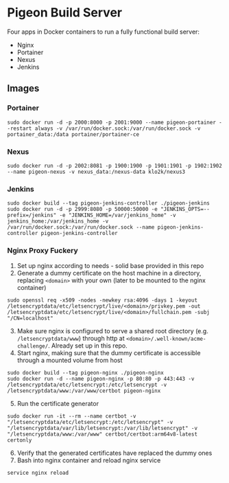 # Pigeon Build Server

Four apps in Docker containers to run a fully functional build server:
- Nginx
- Portainer
- Nexus
- Jenkins

## Images

### Portainer

```
sudo docker run -d -p 2000:8000 -p 2001:9000 --name pigeon-portainer --restart always -v /var/run/docker.sock:/var/run/docker.sock -v portainer_data:/data portainer/portainer-ce
```

### Nexus

```
sudo docker run -d -p 2002:8081 -p 1900:1900 -p 1901:1901 -p 1902:1902 --name pigeon-nexus -v nexus_data:/nexus-data klo2k/nexus3
```

### Jenkins

```
sudo docker build --tag pigeon-jenkins-controller ./pigeon-jenkins
sudo docker run -d -p 2999:8080 -p 50000:50000 -e "JENKINS_OPTS=--prefix=/jenkins" -e "JENKINS_HOME=/var/jenkins_home" -v jenkins_home:/var/jenkins_home -v /var/run/docker.sock:/var/run/docker.sock --name pigeon-jenkins-controller pigeon-jenkins-controller
```

### Nginx Proxy Fuckery

1. Set up nginx according to needs - solid base provided in this repo
2. Generate a dummy certificate on the host machine in a directory, replacing `<domain>` with your own (later to be mounted to the nginx container)
```
sudo openssl req -x509 -nodes -newkey rsa:4096 -days 1 -keyout /letsencryptdata/etc/letsencrypt/live/<domain>/privkey.pem -out /letsencryptdata/etc/letsencrypt/live/<domain>/fullchain.pem -subj "/CN=localhost"
```
3. Make sure nginx is configured to serve a shared root directory (e.g. `/letsencryptdata/www`) through http at `<domain>/.well-known/acme-challenge/`. Already set up in this repo.
4. Start nginx, making sure that the dummy certificate is accessible through a mounted volume from host
```
sudo docker build --tag pigeon-nginx ./pigeon-nginx
sudo docker run -d --name pigeon-nginx -p 80:80 -p 443:443 -v /letsencryptdata/etc/letsencrypt:/etc/letsencrypt -v /letsencryptdata/www:/var/www/certbot pigeon-nginx
```
5. Run the certificate generator
```
sudo docker run -it --rm --name certbot -v "/letsencryptdata/etc/letsencrypt:/etc/letsencrypt" -v "/letsencryptdata/var/lib/letsencrypt:/var/lib/letsencrypt" -v "/letsencryptdata/www:/var/www" certbot/certbot:arm64v8-latest certonly
```
6. Verify that the generated certificates have replaced the dummy ones
7. Bash into nginx container and reload nginx service
```
service nginx reload
```
